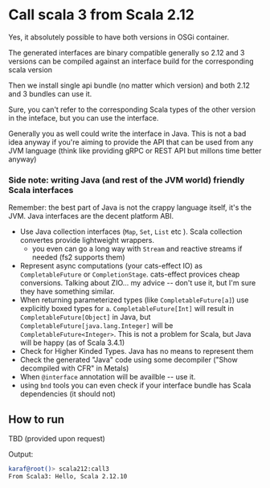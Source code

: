 # Call scala 3 from Scala 2.12

Yes, it absolutely possible to have both versions in OSGi container.

The generated interfaces are binary compatible generally so 2.12 and 3 versions can be compiled 
against an interface build for the corresponding scala version

Then we install single api bundle (no matter which version) and both 2.12 and 3 bundles can use it.

Sure, you can't refer to the corresponding Scala types of the other version in the inteface, but you can use the interface.

Generally you as well could write the interface in Java. This is not a bad idea anyway if you're 
aiming to provide the API that can be used from any JVM language (think like providing gRPC or REST
API but millons time better anyway)

### Side note: writing Java (and rest of the JVM world) friendly Scala interfaces

Remember: the best part of Java is not the crappy language itself, it's the JVM. Java interfaces
are the decent platform ABI.

- Use Java collection interfaces (`Map`, `Set`, `List` etc ). Scala collection convertes provide lightweight wrappers.
  - you even can go a long way with `Stream` and reactive streams if needed (fs2 supports them)
- Represent async computations (your cats-effect IO) as `CompletableFuture` or `CompletionStage`. cats-effect provices cheap conversions. Talking about ZIO... my advice -- don't use it, but I'm sure they have something similar.
- When returning parameterized types (like `CompletableFuture[a]`) use explicitly boxed types for `a`. `CompletableFuture[Int]` will result in `CompletableFuture[Object]` in Java, but `CompletableFuture[java.lang.Integer]` will be `CompletableFuture<Integer>`. This is not a problem for Scala, but Java will be happy (as of Scala 3.4.1)
- Check for Higher Kinded Types. Java has no means to represent them
- Check the generated "Java" code using some decompiler ("Show decompiled with CFR" in Metals)
- When `@interface` annotation will be availble -- use it.
- using `bnd` tools you can even check if your interface bundle has Scala dependencies (it should not)

## How to run

TBD (provided upon request)

Output:

```sh
karaf@root()> scala212:call3 
From Scala3: Hello, Scala 2.12.10
```
